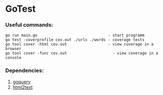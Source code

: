 # GoTest
### Useful commands:
```golang
go run main.go                               - start programm
go test -coverprofile cov.out ./urls ./words - coverage tests
go tool cover -html cov.out                  - view coverage in a browser
go tool cover -func cov.out                    - view coverage in a console
```
### Dependencies:
1) [goquery](github.com/PuerkitoBio/goquery) 
2) [html2text](jaytaylor.com/html2text) 
